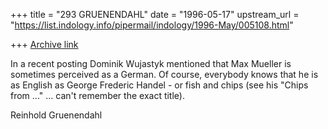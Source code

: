 +++
title = "293 GRUENENDAHL"
date = "1996-05-17"
upstream_url = "https://list.indology.info/pipermail/indology/1996-May/005108.html"

+++
[Archive link](https://list.indology.info/pipermail/indology/1996-May/005108.html)

In a recent posting Dominik Wujastyk mentioned that Max Mueller is 
sometimes perceived as a German. Of course, everybody knows that he 
is as English as George Frederic Handel - or fish and chips (see his 
"Chips from  ..."  ... can't remember the exact title).


Reinhold Gruenendahl




